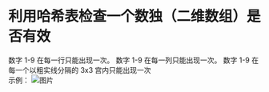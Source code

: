 # 利用哈希表检查一个数独（二维数组）是否有效

数字 1-9 在每一行只能出现一次。
数字 1-9 在每一列只能出现一次。
数字 1-9 在每一个以粗实线分隔的 3x3 宫内只能出现一次  
示例：
![图片](https://user-images.githubusercontent.com/58380133/136681429-1647c7ef-1800-4358-8c2f-b65964ed4b7c.png)
